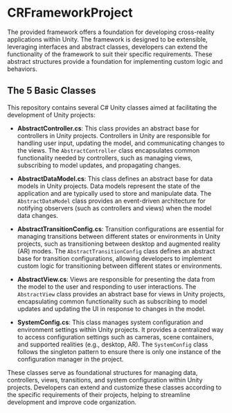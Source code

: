 # CRFrameworkProject
 
The provided framework offers a foundation for developing cross-reality applications within Unity. The framework is designed to be extensible, leveraging interfaces and abstract classes, developers can extend the functionality of the framework to suit their specific requirements. These abstract structures provide a foundation for implementing custom logic and behaviors.

## The 5 Basic Classes

This repository contains several C# Unity classes aimed at facilitating the development of Unity projects:

- **AbstractController.cs**: This class provides an abstract base for controllers in Unity projects. Controllers in Unity are responsible for handling user input, updating the model, and communicating changes to the views. The `AbstractController` class encapsulates common functionality needed by controllers, such as managing views, subscribing to model updates, and propagating changes.

- **AbstractDataModel.cs**: This class defines an abstract base for data models in Unity projects. Data models represent the state of the application and are typically used to store and manipulate data. The `AbstractDataModel` class provides an event-driven architecture for notifying observers (such as controllers and views) when the model data changes.

- **AbstractTransitionConfig.cs**: Transition configurations are essential for managing transitions between different states or environments in Unity projects, such as transitioning between desktop and augmented reality (AR) modes. The `AbstractTransitionConfig` class defines an abstract base for transition configurations, allowing developers to implement custom logic for transitioning between different states or environments.

- **AbstractView.cs**: Views are responsible for presenting the data from the model to the user and responding to user interactions. The `AbstractView` class provides an abstract base for views in Unity projects, encapsulating common functionality such as subscribing to model updates and updating the UI in response to changes in the model.

- **SystemConfig.cs**: This class manages system configuration and environment settings within Unity projects. It provides a centralized way to access configuration settings such as cameras, scene containers, and supported realities (e.g., desktop, AR). The `SystemConfig` class follows the singleton pattern to ensure there is only one instance of the configuration manager in the project.

These classes serve as foundational structures for managing data, controllers, views, transitions, and system configuration within Unity projects. Developers can extend and customize these classes according to the specific requirements of their projects, helping to streamline development and improve code organization.